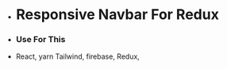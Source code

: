 * <h1>Responsive Navbar For Redux</h1>

 * <h3>Use For This</h3>
* React, yarn Tailwind, firebase, Redux,